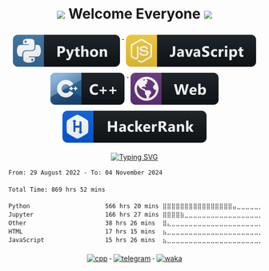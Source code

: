 <h1 align="center"> <img src="https://media.giphy.com/media/hvRJCLFzcasrR4ia7z/giphy.gif" width="25px"> Welcome Everyone <img src="https://media.giphy.com/media/hvRJCLFzcasrR4ia7z/giphy.gif" width="25px"> </h1>

<p align="center">
  <a href="#">
    <img src="svg/dev/languages/python.svg" alt="python" style="vertical-align:top; margin:6px 4px">
  </a>
  <a href="#">
    <img src="svg/dev/languages/js.svg" alt="js" style="vertical-align:top; margin:6px 4px">
  </a>  
 <a href="#">
    <img src="svg/dev/languages/cpp.svg" alt="cpp" style="vertical-align:top; margin:6px 4px">
  </a>  
  <a href="#">
    <img src="svg/misc/web.svg" alt="web" style="vertical-align:top; margin:6px 4px">
  </a>
  <a href="https://www.hackerrank.com/sks2311211">
    <img src="svg/dev/hackerrank.svg" alt="hackerrank" style="vertical-align:top; margin:6px 4px">
   </a>
</p>

<p align="center">
  <a href="https://git.io/typing-svg"><img src="https://readme-typing-svg.herokuapp.com?font=Fira+Code&pause=750&color=C0C0C0&center=true&width=600&height=80&lines=Python+Software+Engineer+%F0%9F%90%8D+" alt="Typing SVG" /></a>
</p>

<!--START_SECTION:waka-->

```txt
From: 29 August 2022 - To: 04 November 2024

Total Time: 869 hrs 52 mins

Python                     566 hrs 20 mins ⣿⣿⣿⣿⣿⣿⣿⣿⣿⣿⣿⣿⣿⣿⣿⣿⣤⣀⣀⣀⣀⣀⣀⣀⣀   65.11 %
Jupyter                    166 hrs 27 mins ⣿⣿⣿⣿⣷⣀⣀⣀⣀⣀⣀⣀⣀⣀⣀⣀⣀⣀⣀⣀⣀⣀⣀⣀⣀   19.14 %
Other                      38 hrs 26 mins  ⣿⣄⣀⣀⣀⣀⣀⣀⣀⣀⣀⣀⣀⣀⣀⣀⣀⣀⣀⣀⣀⣀⣀⣀⣀   04.42 %
HTML                       17 hrs 15 mins  ⣦⣀⣀⣀⣀⣀⣀⣀⣀⣀⣀⣀⣀⣀⣀⣀⣀⣀⣀⣀⣀⣀⣀⣀⣀   01.98 %
JavaScript                 15 hrs 26 mins  ⣦⣀⣀⣀⣀⣀⣀⣀⣀⣀⣀⣀⣀⣀⣀⣀⣀⣀⣀⣀⣀⣀⣀⣀⣀   01.78 %
```

<!--END_SECTION:waka-->

<p align="center">  
 <a href="#">
    <img src="https://komarev.com/ghpvc/?username=aaaaaaaalesha" alt="cpp" style="vertical-align:top; margin:6px 4px">
  </a>
 <a href="https://t.me/aaaaaaaalesha">
    <img src="https://badgen.net/badge/icon/Telegram?icon=telegram&label" alt="telegram" style="vertical-align:top; margin:6px 4px">
 </a>
 <a href="https://wakatime.com/@0e21c3c1-25e0-47ee-9c0f-77ef4b6b71e2">
    <img src="https://wakatime.com/badge/user/0e21c3c1-25e0-47ee-9c0f-77ef4b6b71e2.svg" alt="waka" style="vertical-align:top; margin:6px 4px">
  </a>
</p>
